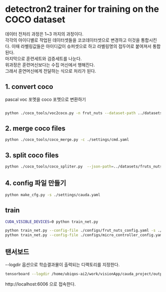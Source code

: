 # detectron2 trainer for training on the COCO dataset

데이터 전처리 과정은 1~3 까지의 과정이다.  
각각의 아이디별로 작업된 데이터셋들을 코코데이터셋으로 변경하고 이것을 통합시킨다. 이때 라벨링값들은 아이디값이 슈퍼셋으로 하고 라벨링명의 접두어로 붙여져서 통합된다.  
마지막으로 훈련세트와 검증세트를 나눈다.  
위과정은 훈련머신보다는 수집 머신에서 행해진다.  
그래서 훈연머신에게 전달하는 식으로 처리가 된다.  

## 1. convert coco
pascal voc 포멧을 coco 포멧으로 변환하기  
```sh

python ./coco_tools/voc2coco.py -n frut_nuts --dataset-path ../datasets/fruts_nuts_voc/ --img-path ../datasets/fruts_nuts_voc/voc/ -o ../datasets/fruts_nuts_voc/anno.json

```
## 2. merge coco files

```sh
python ./coco_tools/coco_merge.py -c ./settings/cmd.yaml
```
## 3. split coco files

```sh
python ./coco_tools/coco_spliter.py  --json-path=../datasets/fruts_nuts_voc/anno.json --output-path=../datasets/fruts_nuts_voc/ --img-path=../datasets/fruts_nuts_voc/  --train-ratio=0.8

```
## 4. config 파일 만들기 


```sh
python make_cfg.py -s ./settings/cauda.yaml
``` 
## train

```sh
CUDA_VISIBLE_DEVICES=0 python train_net.py

python train_net.py --config-file ./configs/frut_nuts_config.yaml -s ./settings/sample.yaml --num-gpus 1
python train_net.py --config-file ./configs/micro_controller_config.yaml -s ./settings/micro_controller.yaml --num-gpus 1
```
## 탠서보드 

--logdir 옵션으로 학습결과물이 출력되는 디랙토리를 지정한다.<br>

```sh
tensorboard --logdir /home/ubiqos-ai2/work/visionApp/cauda_project/output/all
```
http://localhost:6006 으로 접속한다.<br>
